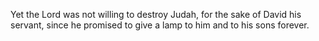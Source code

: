 Yet the Lord was not willing to destroy Judah, for the sake of David his servant, since he promised to give a lamp to him and to his sons forever.
